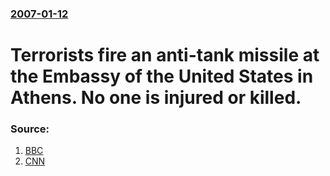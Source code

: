 ### [2007-01-12](/news/2007/01/12/index.md)

#  Terrorists fire an anti-tank missile at the Embassy of the United States in Athens. No one is injured or killed. 




### Source:

1. [BBC](http://news.bbc.co.uk/2/hi/europe/6254399.stm)
2. [CNN](http://www.cnn.com/2007/WORLD/europe/01/12/athens.blast/index.html)
